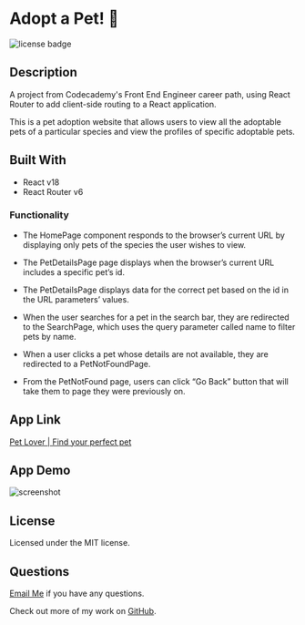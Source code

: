 # Adopt a Pet! 🐾

![license badge](https://img.shields.io/badge/license-MIT-blue)

## Description

A project from Codecademy's Front End Engineer career path, using React Router to add client-side routing to a React application.

This is a pet adoption website that allows users to view all the adoptable pets of a particular species and view the profiles of specific adoptable pets.

## Built With

- React v18
- React Router v6

### Functionality

- The HomePage component responds to the browser’s current URL by displaying only pets of the species the user wishes to view.

- The PetDetailsPage page displays when the browser’s current URL includes a specific pet’s id.

- The PetDetailsPage displays data for the correct pet based on the id in the URL parameters’ values.

- When the user searches for a pet in the search bar, they are redirected to the SearchPage, which uses the query parameter called name to filter pets by name.

- When a user clicks a pet whose details are not available, they are redirected to a PetNotFoundPage.

- From the PetNotFound page, users can click “Go Back” button that will take them to page they were previously on.

## App Link

[Pet Lover | Find your perfect pet](https://adopt-a-pet-react-app.netlify.app)

## App Demo

![screenshot](./v5/adopt-a-pet.gif)

## License

Licensed under the MIT license.

## Questions

[Email Me](Chloe.a.harris17@gmail.com) if you have any questions.

Check out more of my work on [GitHub](https://github.com/chloeharris1).
